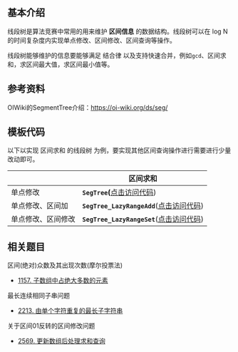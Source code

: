 ## 基本介绍

线段树是算法竞赛中常用的用来维护 **区间信息** 的数据结构。线段树可以在 log N 的时间复杂度内实现单点修改、区间修改、区间查询等操作。

线段树能够维护的信息要能够满足 结合律 以及支持快速合并，例如`gcd`、区间求和，求区间最大值，求区间最小值等。



## 参考资料

OIWiki的SegmentTree介绍：https://oi-wiki.org/ds/seg/



## 模板代码

以下以实现 区间求和 的线段树 为例，要实现其他区间查询操作进行需要进行少量改动即可。

|                    | 区间求和                                                     |
| ------------------ | ------------------------------------------------------------ |
| 单点修改           | **`SegTree`(**[点击访问代码](https://github.com/qxf-72/Codeforces-Cpp/blob/main/copypasta/data_structure/segment_tree/SegTree.cpp)) |
| 单点修改、区间加   | **`SegTree_LazyRangeAdd`**([点击访问代码](https://github.com/qxf-72/Codeforces-Cpp/blob/main/copypasta/data_structure/segment_tree/SegTree_LazyRangeAdd.cpp)) |
| 单点修改、区间修改 | **`SegTree_LazyRangeSet`**([点击访问代码](https://github.com/qxf-72/Codeforces-Cpp/blob/main/copypasta/data_structure/segment_tree/SegTree_LazyRangeSet.cpp)) |



## 相关题目

区间(绝对)众数及其出现次数(摩尔投票法)

- [1157. 子数组中占绝大多数的元素](https://leetcode.cn/problems/online-majority-element-in-subarray/)

最长连续相同子串问题

- [2213. 由单个字符重复的最长子字符串](https://leetcode.cn/problems/longest-substring-of-one-repeating-character/)

关于区间01反转的区间修改问题

- [2569. 更新数组后处理求和查询](https://leetcode.cn/problems/handling-sum-queries-after-update/)    



